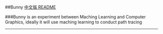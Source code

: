 ##Bunny
[中文版 README](./README.md)

###Bunny is an experiment between Maching Learning and Computer Graphics, ideally it will use maching learning to conduct path tracing

***
